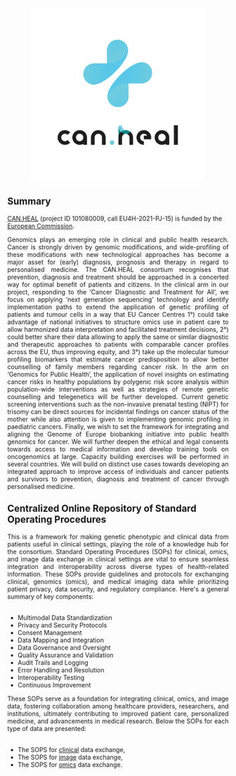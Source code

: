 <p align="center"> 
<img src="https://github.com/BiodataAnalysisGroup/CanHeal-NGS-SOPs/blob/main/images/logo.png" alt="CAN.HEAL logo" style="center; height: 400px; width:400px;"/>
</p>

## Summary

[CAN.HEAL](https://canheal.eu/) (project ID 101080009, call EU4H-2021-PJ-15)  is funded by the [European Commission](https://ec.europa.eu/info/funding-tenders/opportunities/portal/screen/opportunities/topic-details/eu4h-2021-pj-15).

<div align='justify'> Genomics plays an emerging role in clinical and public health research. Cancer is strongly driven by genomic modifications, and wide-profiling of these modifications with new technological approaches has become a major asset for (early) diagnosis, prognosis and therapy in regard to personalised medicine. The CAN.HEAL consortium recognises that prevention, diagnosis and treatment should be approached in a concerted way for optimal benefit of patients and citizens. In the clinical arm in our project, responding to the ‘Cancer Diagnostic and Treatment for All’, we focus on applying ‘next generation sequencing’ technology and identify implementation paths to extend the application of genetic profiling of patients and tumour cells in a way that EU Cancer Centres 1°) could take advantage of national initiatives to structure omics use in patient care to allow harmonized data interpretation and facilitated treatment decisions, 2°) could better share their data allowing to apply the same or similar diagnostic and therapeutic approaches to patients with comparable cancer profiles across the EU, thus improving equity, and 3°) take up the molecular tumour profiling biomarkers that estimate cancer predisposition to allow better counselling of family members regarding cancer risk. In the arm on ‘Genomics for Public Health’, the application of novel insights on estimating cancer risks in healthy populations by polygenic risk score analysis within population-wide interventions as well as strategies of remote genetic counselling and telegenetics will be further developed. Current genetic screening interventions such as the non-invasive prenatal testing (NIPT) for trisomy can be direct sources for incidental findings on cancer status of the mother while also attention is given to implementing genomic profiling in paediatric cancers. Finally, we wish to set the framework for integrating and aligning the Genome of Europe biobanking initiative into public health genomics for cancer. We will further deepen the ethical and legal consents towards access to medical information and develop training tools on oncogenomics at large. Capacity building exercises will be performed in several countries. We will build on distinct use cases towards developing an integrated approach to improve access of individuals and cancer patients and survivors to prevention, diagnosis and treatment of cancer through personalised medicine. </div>



## Centralized Online Repository of Standard Operating Procedures

<div align='justify'>This is a framework for making genetic phenotypic and clinical data from patients useful in clinical settings, playing the role of a knowledge hub for the consortium. Standard Operating Procedures (SOPs) for clinical, omics, and image data exchange in clinical settings are vital to ensure seamless integration and interoperability across diverse types of health-related information. These SOPs provide guidelines and protocols for exchanging clinical, genomics (omics), and medical imaging data while prioritizing patient privacy, data security, and regulatory compliance. Here's a general summary of key components:  </div>
<br>

- Multimodal Data Standardization
- Privacy and Security Protocols
- Consent Management
- Data Mapping and Integration
- Data Governance and Oversight
- Quality Assurance and Validation
- Audit Trails and Logging
- Error Handling and Resolution
- Interoperability Testing
- Continuous Improvement

<div align='justify'>These SOPs serve as a foundation for integrating clinical, omics, and image data, fostering collaboration among healthcare providers, researchers, and institutions, ultimately contributing to improved patient care, personalized medicine, and advancements in medical research. Below the SOPs for each type of data are presented: </div>
<br>

- The SOPS for [clinical](https://github.com/BiodataAnalysisGroup/CanHeal-NGS-SOPs/blob/main/SOPs-clinical-data-exchange.md) data exchange,
- The SOPS for [image](https://github.com/BiodataAnalysisGroup/CanHeal-NGS-SOPs/blob/main/SOPs-image-data-exchange.md) data exchange,
- The SOPS for [omics](https://github.com/BiodataAnalysisGroup/CanHeal-NGS-SOPs/blob/main/SOPs-omics-data-exchange.md) data exchange.
